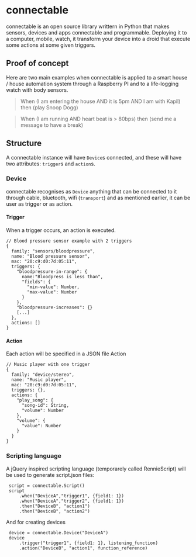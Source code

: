 # connectable

connectable is an open source library writtern in Python that makes sensors, devices and apps connectable and programmable. Deploying it to a computer, mobile, watch, it transform your device into a droid that execute some actions at some given triggers.

## Proof of concept
Here are two main examples when connectable is applied to a smart house / house automation system through a Raspberry PI and to a life-logging watch with body sensors.

>  When (I am entering the house AND it is 5pm AND I am with Kapil) then (play Snoop Dogg)

 
>  When (I am running AND heart beat is > 80bps) then (send me a message to have a break)
 

## Structure

A connectable instance will have `Device`s connected, and these will have two attributes: `trigger`s and `action`s.

### Device
connectable recognises as `Device` anything that can be connected to it through cable, bluetooth, wifi (`transport`) and as mentioned earlier, it can be user as trigger or as action.

#### Trigger
When a trigger occurs, an action is executed.

```
// Blood pressure sensor example with 2 triggers
{
  family: "sensors/bloodpressure",
  name: "Blood pressure sensor",
  mac: "20:c9:d0:7d:05:11",
  triggers: {
    "bloodpressure-in-range": {
      name:"Bloodpress is less than",
      "fields": {
        "min-value": Number,
        "max-value": Number
      }
    },
    "bloodpressure-increases": {}
    [...]
  },
  actions: []
}
```

#### Action
Each action will be specified in a JSON file
Action 

```
// Music player with one trigger
{
  family: "device/stereo",
  name: "Music player",
  mac: "20:c9:d0:7d:05:11",
  triggers: {},
  actions: {
    "play_song": {
      "song-id": String,
      "volume": Number
    },
    "volume": {
      "value": Number
    }
  }
}
```

### Scripting language
A jQuery inspired scripting language (temporarely called RennieScript) will be used to generate script.json files:

```
 script = connectable.Script()
 script
     .when("DeviceA","trigger1", {field1: 1})
     .when("DeviceA","trigger2", {field1: 1})
     .then("DeviceB", "action1")
     .then("DeviceB", "action2")
```

And for creating devices

```
 device = connectable.Device("DeviceA")
 device
     .trigger("trigger1", {field1: 1}, listening_function)
     .action("DeviceB", "action1", function_reference)
```